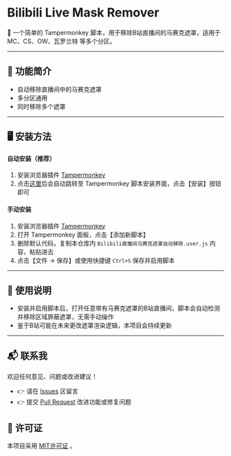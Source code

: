 # Bilibili Live Mask Remover

🎥 一个简单的 Tampermonkey 脚本，用于移除B站直播间的马赛克遮罩，适用于 MC、CS、OW、瓦罗兰特 等多个分区。

---

## 📌 功能简介

- 自动移除直播间中的马赛克遮罩
- 多分区通用
- 同时移除多个遮罩

---

## 🖥️ 安装方法
#### 自动安装（推荐）
  1. 安装浏览器插件 [Tampermonkey](https://www.tampermonkey.net/)
  2. 点击[这里](https://raw.githubusercontent.com/Lapluma86/Bilibili-live-mask-remover/main/Bilibili直播间马赛克遮罩自动移除.user.js)后会自动跳转至 Tampermonkey 脚本安装界面，点击【安装】按钮即可

#### 手动安装
  1. 安装浏览器插件 [Tampermonkey](https://www.tampermonkey.net/)
  2. 打开 Tampermonkey 面板，点击【添加新脚本】
  3. 删除默认代码，复制本仓库内 `Bilibili直播间马赛克遮罩自动移除.user.js` 内容，粘贴进去
  4. 点击【文件 → 保存】或使用快捷键 `Ctrl+S` 保存并启用脚本

---

## 📖 使用说明

- 安装并启用脚本后，打开任意带有马赛克遮罩的B站直播间，脚本会自动检测并移除区域屏蔽遮罩，无需手动操作
- 鉴于B站可能在未来更改遮罩渲染逻辑，本项目会持续更新

---

## 📬 联系我
欢迎任何意见、问题或改进建议！
- 👉 请在 [Issues](https://github.com/Lapluma86/Bilibili-live-mask-remover/issues) 区留言
- 👉 提交 [Pull Request](https://github.com/Lapluma86/Bilibili-live-mask-remover/pulls) 改进功能或修复问题

## 📄 许可证
本项目采用 [MIT许可证](https://opensource.org/licenses/MIT) 。
